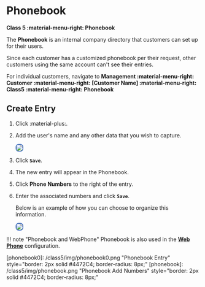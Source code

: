 # Phonebook

**Class 5 :material-menu-right: Phonebook**

The **Phonebook** is an internal company directory that customers can set up for their users.

Since each customer has a customized phonebook per their request, other customers using the same account can't see their entries.

For individual customers, navigate to **Management :material-menu-right: Customer :material-menu-right: [Customer Name] :material-menu-right: Class5 :material-menu-right: Phonebook**

## Create Entry

1. Click :material-plus:.
2. Add the user's name and any other data that you wish to capture.

    <img src= "/class5/img/pb1.jpg" style="border: 2px solid #4472C4; border-radius: 8px;">

3. Click **`Save`**.
4. The new entry will appear in the Phonebook.
5. Click **Phone Numbers** to the right of the entry.
6. Enter the associated numbers and click **`Save`**.

    Below is an example of how you can choose to organize this information.

    <img src= "/class5/img/pb2.jpg" style="border: 2px solid #4472C4; border-radius: 8px;">

!!! note "Phonebook and WebPhone"
    Phonebook is also used in the [**Web Phone**](https://docs.connexcs.com/webphone/) configuration.

[phonebook0]: /class5/img/phonebook0.png "Phonebook Entry" style="border: 2px solid #4472C4; border-radius: 8px;"
[phonebook]: /class5/img/phonebook.png "Phonebook Add Numbers" style="border: 2px solid #4472C4; border-radius: 8px;"
